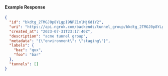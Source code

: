 <!-- Code generated for API Clients. DO NOT EDIT. -->
#### Example Response
```json
{
  "id": "bkdtg_2TMGJ0p8YLgpI9NPZ1mlMjKd1Y2",
  "uri": "https://api.ngrok.com/backends/tunnel_group/bkdtg_2TMGJ0p8YLgpI9NPZ1mlMjKd1Y2",
  "created_at": "2023-07-31T23:17:40Z",
  "description": "acme tunnel group",
  "metadata": "{\"environment\": \"staging\"}",
  "labels": {
    "baz": "qux",
    "foo": "bar"
  },
  "tunnels": []
}